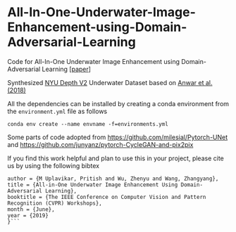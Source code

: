 # All-In-One-Underwater-Image-Enhancement-using-Domain-Adversarial-Learning

Code for All-In-One Underwater Image Enhancement using Domain-Adversarial Learning [[paper](https://arxiv.org/abs/1905.13342)]

Synthesized [NYU Depth V2](https://cs.nyu.edu/~silberman/datasets/nyu_depth_v2.html) Underwater Dataset based on [Anwar et al. (2018)](https://arxiv.org/abs/1807.03528)

All the dependencies can be installed by creating a conda environment from the `environment.yml` file as follows

```conda env create --name envname -f=environments.yml```

Some parts of code adopted from https://github.com/milesial/Pytorch-UNet and https://github.com/junyanz/pytorch-CycleGAN-and-pix2pix

If you find this work helpful and plan to use this in your project, please cite us by using the following bibtex

```@InProceedings{Uplavikar_2019_CVPR_Workshops,
author = {M Uplavikar, Pritish and Wu, Zhenyu and Wang, Zhangyang},
title = {All-in-One Underwater Image Enhancement Using Domain-Adversarial Learning},
booktitle = {The IEEE Conference on Computer Vision and Pattern Recognition (CVPR) Workshops},
month = {June},
year = {2019}
}```
